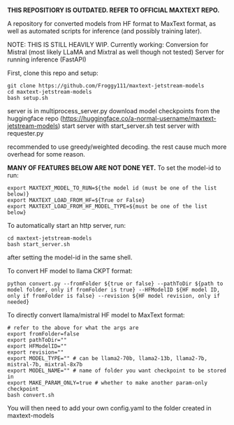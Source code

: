 **THIS REPOSITIORY IS OUTDATED. REFER TO OFFICIAL MAXTEXT REPO.**

A repository for converted models from HF format to MaxText format, as well as automated scripts for inference (and possibly training later).

NOTE: THIS IS STILL HEAVILY WIP.
Currently working:
Conversion for Mistral (most likely LLaMA and Mixtral as well though not tested)
Server for running inference (FastAPI)

First, clone this repo and setup:
```
git clone https://github.com/Froggy111/maxtext-jetstream-models
cd maxtext-jetstream-models
bash setup.sh
```

server is in multiprocess_server.py
download model checkpoints from the huggingface repo (https://huggingface.co/a-normal-username/maxtext-jetstream-models)
start server with start_server.sh
test server with requester.py

recommended to use greedy/weighted decoding. the rest cause much more overhead for some reason.

**MANY OF FEATURES BELOW ARE NOT DONE YET.**
To set the model-id to run:
```
export MAXTEXT_MODEL_TO_RUN=${the model id (must be one of the list below)}
export MAXTEXT_LOAD_FROM_HF=${True or False}
export MAXTEXT_LOAD_FROM_HF_MODEL_TYPE=${must be one of the list below}
```

To automatically start an http server, run:
```
cd maxtext-jetstream-models
bash start_server.sh
```
after setting the model-id in the same shell.

To convert HF model to llama CKPT format:
```
python convert.py --fromFolder ${true or false} --pathToDir ${path to model folder, only if fromFolder is true} --HFModelID ${HF model ID, only if fromFolder is false} --revision ${HF model revision, only if needed}
```

To directly convert llama/mistral HF model to MaxText format:
```
# refer to the above for what the args are
export fromFolder=false
export pathToDir=""
export HFModelID=""
export revision=""
export MODEL_TYPE="" # can be llama2-70b, llama2-13b, llama2-7b, mistral-7b, mixtral-8x7b
export MODEL_NAME="" # name of folder you want checkpoint to be stored in
export MAKE_PARAM_ONLY=true # whether to make another param-only checkpoint
bash convert.sh
```
You will then need to add your own config.yaml to the folder created in maxtext-models
